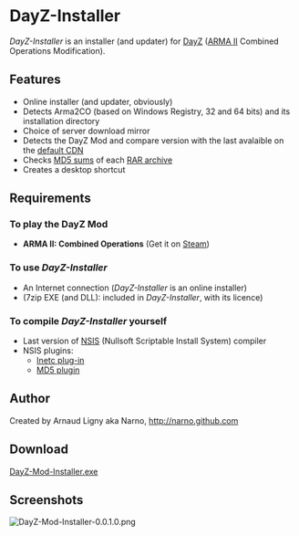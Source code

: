DayZ-Installer
==============

_DayZ-Installer_ is an installer (and updater) for [DayZ](http://dayzmod.com "DayZ official website") ([ARMA II](http://www.arma2.com "ARMA II official website") Combined Operations Modification).

Features
-----------------------------
* Online installer (and updater, obviously)
* Detects Arma2CO (based on Windows Registry, 32 and 64 bits) and its installation directory
* Choice of server download mirror
* Detects the DayZ Mod and compare version with the last avalaible on the [default CDN](http://cdn.armafiles.info)
* Checks [MD5 sums](http://en.wikipedia.org/wiki/Md5sum) of each [RAR archive](http://cdn.armafiles.info/md5checksums.txt)
* Creates a desktop shortcut

Requirements
-----------------------------

### To play the DayZ Mod ###
* **ARMA II: Combined Operations** (Get it on [Steam](http://store.steampowered.com/sub/4639/))

### To use _DayZ-Installer_ ###
* An Internet connection (_DayZ-Installer_ is an online installer)
* (7zip EXE (and DLL): included in _DayZ-Installer_, with its licence)

### To compile _DayZ-Installer_ yourself ###
* Last version of [NSIS](http://nsis.sourceforge.net) (Nullsoft Scriptable Install System) compiler
* NSIS plugins:
  * [Inetc plug-in](http://nsis.sourceforge.net/Inetc_plug-in)
  * [MD5 plugin](http://nsis.sourceforge.net/MD5_plugin)

Author
-----------------------------

Created by Arnaud Ligny aka Narno, http://narno.github.com

Download
-----------------------------

[DayZ-Mod-Installer.exe](http://goo.gl/Sv23d)

Screenshots
-----------------------------

![DayZ-Mod-Installer-0.0.1.0.png](http://goo.gl/PzeY5 "DayZ-Mod-Installer-0.0.1.0.png")
